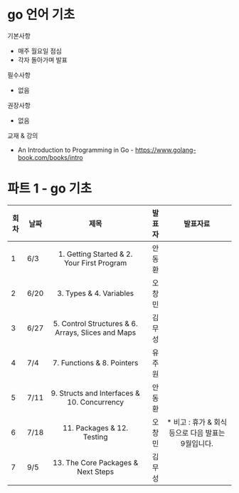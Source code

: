 # go 언어 기초 


기본사항
* 매주 월요일 점심
* 각자 돌아가며 발표

필수사항
* 없음

권장사항
* 없음

교재 & 강의
* An Introduction to Programming in Go - https://www.golang-book.com/books/intro


# 파트 1 - go 기초
| 회차 | 날짜  | 제목                                                       | 발표자 |  발표자료      |
|------| ----- |:----------------------------------------------------------:| ------:|:-------------: |
|  1   |  6/3  | 1. Getting Started & 2. Your First Program                 | 안동환 |                |
|  2   |  6/20 | 3. Types & 4. Variables                                    | 오창민 |                |
|  3   |  6/27 | 5. Control Structures & 6. Arrays, Slices and Maps         | 김무성 |                |
|  4   |  7/4  | 7. Functions & 8. Pointers                                 | 유주원 |                |
|  5   |  7/11 | 9. Structs and Interfaces & 10. Concurrency                | 안동환 |                |
|  6   |  7/18 | 11. Packages & 12. Testing                                 | 오창민 |   * 비고 : 휴가 & 회식 등으로 다음 발표는 9월입니다.             |
|  7   |  9/5 | 13. The Core Packages & Next Steps                         | 김무성 |                |


